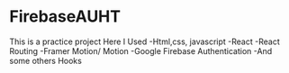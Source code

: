 # FirebaseAUHT

This is a practice project
Here I Used 
-Html,css, javascript
-React
-React Routing
-Framer Motion/ Motion
-Google Firebase Authentication
-And some others Hooks